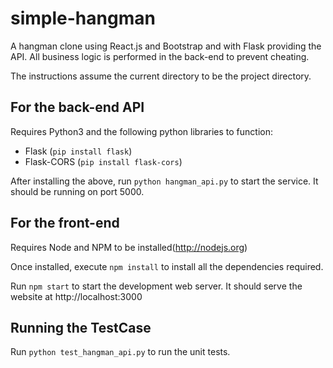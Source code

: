 # simple-hangman
A hangman clone using React.js and Bootstrap and with Flask providing the API. All business
logic is performed in the back-end to prevent cheating.

The instructions assume the current directory to be the project directory.

## For the back-end API
Requires Python3 and the following python libraries to function:
- Flask (`pip install flask`)
- Flask-CORS (`pip install flask-cors`)

After installing the above, run `python hangman_api.py` to start the service.
It should be running on port 5000.

## For the front-end
Requires Node and NPM to be installed(http://nodejs.org)

Once installed, execute `npm install` to install all the dependencies required.

Run `npm start` to start the development web server. It should serve the website
at http://localhost:3000

## Running the TestCase

Run `python test_hangman_api.py` to run the unit tests.
